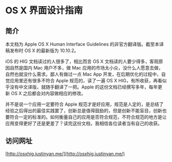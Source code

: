# OS X 界面设计指南

## 简介

本文档为 Apple OS X Human Interface Guidelines 的非官方翻译版。截至本译稿发布时 OS X 的最新版为 10.10.2。

iOS 的 HIG 文档读过的人很多了，相比而言 OS X 文档读的人要少得多，客观原因自然是国内 Mac 用户不多，做 Mac 应用的市场太小众，没什么人愿意去做，自然也就没什么需求。鄙人有做过一点 Mac App 开发，在后期优化的过程中，自觉应用里还有很多不符合 Apple 规范的，读了一遍 OS X HIG，有所收获，再看似乎没有中文译版，就随手翻译了一把。Apple 的这份文档已经撰写多年，每年更新 OS X 之后都会对内容做相应的修改。

并不是说一个应用一定要符合 Apple 规范才是好应用，规范是人定的，是总结了经验之后得出的最佳实践罢了，创新总是值得鼓励的，但是创新不能盲目，创新也要符合一定的标准的。如何衡量自己的应用是否符合规范，不符合规范的地方是让应用变得更好了还是更差了？读完这份文档，我相信各位读者当有自己的收获。

## 访问网址

[http://osxhig.justinyan.me/](http://osxhig.justinyan.me/)